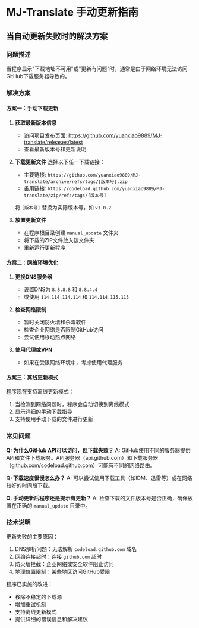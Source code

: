 # MJ-Translate 手动更新指南

## 当自动更新失败时的解决方案

### 问题描述
当程序显示"下载地址不可用"或"更新有问题"时，通常是由于网络环境无法访问GitHub下载服务器导致的。

### 解决方案

#### 方案一：手动下载更新

1. **获取最新版本信息**
   - 访问项目发布页面: https://github.com/yuanxiao9889/MJ-translate/releases/latest
   - 查看最新版本号和更新说明

2. **下载更新文件**
   选择以下任一下载链接：
   - 主要链接: `https://github.com/yuanxiao9889/MJ-translate/archive/refs/tags/[版本号].zip`
   - 备用链接: `https://codeload.github.com/yuanxiao9889/MJ-translate/zip/refs/tags/[版本号]`
   
   将 `[版本号]` 替换为实际版本号，如 `v1.0.2`

3. **放置更新文件**
   - 在程序根目录创建 `manual_update` 文件夹
   - 将下载的ZIP文件放入该文件夹
   - 重新运行更新程序

#### 方案二：网络环境优化

1. **更换DNS服务器**
   - 设置DNS为 `8.8.8.8` 和 `8.8.4.4`
   - 或使用 `114.114.114.114` 和 `114.114.115.115`

2. **检查网络限制**
   - 暂时关闭防火墙和杀毒软件
   - 检查企业网络是否限制GitHub访问
   - 尝试使用移动热点网络

3. **使用代理或VPN**
   - 如果在受限网络环境中，考虑使用代理服务

#### 方案三：离线更新模式

程序现在支持离线更新模式：
1. 当检测到网络问题时，程序会自动切换到离线模式
2. 显示详细的手动下载指导
3. 支持使用手动下载的文件进行更新

### 常见问题

**Q: 为什么GitHub API可以访问，但下载失败？**
A: GitHub使用不同的服务器提供API和文件下载服务。API服务器（api.github.com）和下载服务器（github.com/codeload.github.com）可能有不同的网络路由。

**Q: 下载速度很慢怎么办？**
A: 可以尝试使用下载工具（如IDM、迅雷等）或在网络较好的时间段下载。

**Q: 手动更新后程序还是提示有更新？**
A: 检查下载的文件版本号是否正确，确保放置在正确的 `manual_update` 目录中。

### 技术说明

更新失败的主要原因：
1. DNS解析问题：无法解析 `codeload.github.com` 域名
2. 网络连接超时：连接 `github.com` 超时
3. 防火墙拦截：企业网络或安全软件阻止访问
4. 地理位置限制：某些地区访问GitHub受限

程序已实施的改进：
- 移除不稳定的下载源
- 增加重试机制
- 支持离线更新模式
- 提供详细的错误信息和解决建议
